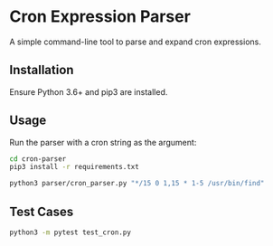 # Cron Expression Parser

A simple command-line tool to parse and expand cron expressions.

## Installation

Ensure Python 3.6+ and pip3 are installed.

## Usage

Run the parser with a cron string as the argument:

```bash
cd cron-parser
pip3 install -r requirements.txt

python3 parser/cron_parser.py "*/15 0 1,15 * 1-5 /usr/bin/find"
```

## Test Cases
```bash
python3 -m pytest test_cron.py
```